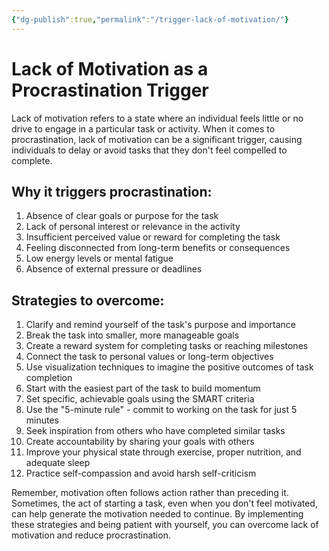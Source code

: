 ```yaml
---
{"dg-publish":true,"permalink":"/trigger-lack-of-motivation/"}
---
```


# Lack of Motivation as a Procrastination Trigger

Lack of motivation refers to a state where an individual feels little or no drive to engage in a particular task or activity. When it comes to procrastination, lack of motivation can be a significant trigger, causing individuals to delay or avoid tasks that they don't feel compelled to complete.

## Why it triggers procrastination:
1. Absence of clear goals or purpose for the task
2. Lack of personal interest or relevance in the activity
3. Insufficient perceived value or reward for completing the task
4. Feeling disconnected from long-term benefits or consequences
5. Low energy levels or mental fatigue
6. Absence of external pressure or deadlines

## Strategies to overcome:
1. Clarify and remind yourself of the task's purpose and importance
2. Break the task into smaller, more manageable goals
3. Create a reward system for completing tasks or reaching milestones
4. Connect the task to personal values or long-term objectives
5. Use visualization techniques to imagine the positive outcomes of task completion
6. Start with the easiest part of the task to build momentum
7. Set specific, achievable goals using the SMART criteria
8. Use the "5-minute rule" - commit to working on the task for just 5 minutes
9. Seek inspiration from others who have completed similar tasks
10. Create accountability by sharing your goals with others
11. Improve your physical state through exercise, proper nutrition, and adequate sleep
12. Practice self-compassion and avoid harsh self-criticism

Remember, motivation often follows action rather than preceding it. Sometimes, the act of starting a task, even when you don't feel motivated, can help generate the motivation needed to continue. By implementing these strategies and being patient with yourself, you can overcome lack of motivation and reduce procrastination.
